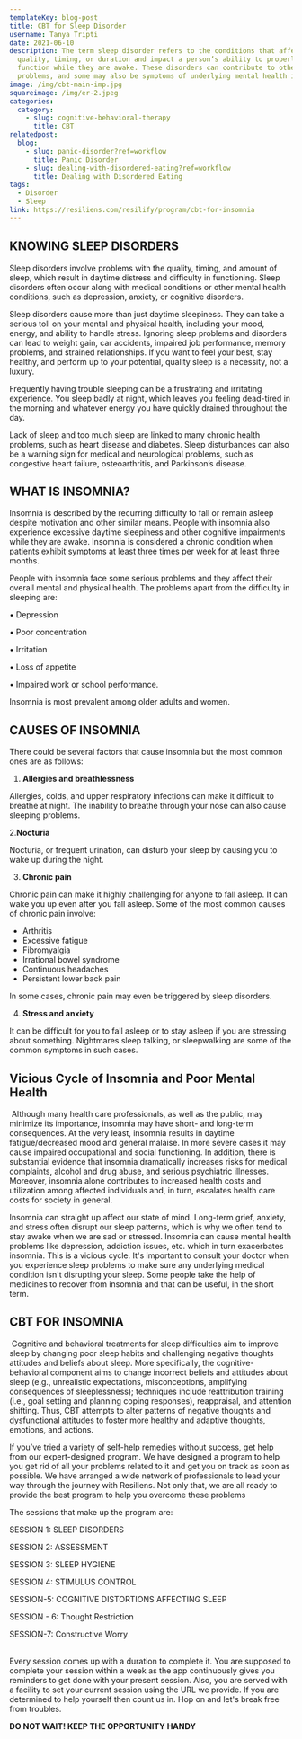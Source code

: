```yaml
---
templateKey: blog-post
title: CBT for Sleep Disorder
username: Tanya Tripti
date: 2021-06-10
description: The term sleep disorder refers to the conditions that affect sleep
  quality, timing, or duration and impact a person’s ability to properly
  function while they are awake. These disorders can contribute to other medical
  problems, and some may also be symptoms of underlying mental health issues.
image: /img/cbt-main-imp.jpg
squareimage: /img/er-2.jpeg
categories:
  category:
    - slug: cognitive-behavioral-therapy
      title: CBT
relatedpost:
  blog:
    - slug: panic-disorder?ref=workflow
      title: Panic Disorder
    - slug: dealing-with-disordered-eating?ref=workflow
      title: Dealing with Disordered Eating
tags:
  - Disorder
  - Sleep
link: https://resiliens.com/resilify/program/cbt-for-insomnia
---
```

<!--StartFragment-->

## **KNOWING SLEEP DISORDERS**

Sleep disorders involve problems with the quality, timing, and amount of sleep, which result in daytime distress and difficulty in functioning. Sleep disorders often occur along with medical conditions or other mental health conditions, such as depression, anxiety, or cognitive disorders.

Sleep disorders cause more than just daytime sleepiness. They can take a serious toll on your mental and physical health, including your mood, energy, and ability to handle stress. Ignoring sleep problems and disorders can lead to weight gain, car accidents, impaired job performance, memory problems, and strained relationships. If you want to feel your best, stay healthy, and perform up to your potential, quality sleep is a necessity, not a luxury.

Frequently having trouble sleeping can be a frustrating and irritating experience. You sleep badly at night, which leaves you feeling dead-tired in the morning and whatever energy you have quickly drained throughout the day.

Lack of sleep and too much sleep are linked to many chronic health problems, such as heart disease and diabetes. Sleep disturbances can also be a warning sign for medical and neurological problems, such as congestive heart failure, osteoarthritis, and Parkinson’s disease.

## **WHAT IS INSOMNIA?**

Insomnia is described by the recurring difficulty to fall or remain asleep despite motivation and other similar means. People with insomnia also experience excessive daytime sleepiness and other cognitive impairments while they are awake. Insomnia is considered a chronic condition when patients exhibit symptoms at least three times per week for at least three months.

People with insomnia face some serious problems and they affect their overall mental and physical health. The problems apart from the difficulty in sleeping are:

• Depression

• Poor concentration

• Irritation

• Loss of appetite

• Impaired work or school performance. 

Insomnia is most prevalent among older adults and women.

## **CAUSES OF INSOMNIA**

There could be several factors that cause insomnia but the most common ones are as follows:

1. **Allergies and breathlessness**

Allergies, colds, and upper respiratory infections can make it difficult to breathe at night. The inability to breathe through your nose can also cause sleeping problems.

2.**Nocturia**

Nocturia, or frequent urination, can disturb your sleep by causing you to wake up during the night. 

3. **Chronic pain**

Chronic pain can make it highly challenging for anyone to fall asleep. It can wake you up even after you fall asleep. Some of the most common causes of chronic pain involve:

* Arthritis
* Excessive fatigue
* Fibromyalgia
* Irrational bowel syndrome
* Continuous headaches
* Persistent lower back pain

In some cases, chronic pain may even be triggered by sleep disorders. 

4. **Stress and anxiety**

It can be difficult for you to fall asleep or to stay asleep if you are stressing about something. Nightmares sleep talking, or sleepwalking are some of the common symptoms in such cases.

## **Vicious Cycle of Insomnia and Poor Mental Health**

 Although many health care professionals, as well as the public, may minimize its importance,  insomnia may have short- and long-term consequences. At the very least, insomnia results in daytime fatigue/decreased mood and general malaise. In more severe cases it may cause impaired occupational and social functioning. In addition, there is substantial evidence that insomnia dramatically increases risks for medical complaints, alcohol and drug abuse, and serious psychiatric illnesses. Moreover, insomnia alone contributes to increased health costs and utilization among affected individuals and, in turn, escalates health care costs for society in general.

Insomnia can straight up affect our state of mind. Long-term grief, anxiety, and stress often disrupt our sleep patterns, which is why we often tend to stay awake when we are sad or stressed. Insomnia can cause mental health problems like depression, addiction issues, etc. which in turn exacerbates insomnia. This is a vicious cycle. It's important to consult your doctor when you experience sleep problems to make sure any underlying medical condition isn't disrupting your sleep. Some people take the help of medicines to recover from insomnia and that can be useful, in the short term. 

## **CBT FOR INSOMNIA**

 Cognitive and behavioral treatments for sleep difficulties aim to improve sleep by changing poor sleep habits and challenging negative thoughts attitudes and beliefs about sleep. More specifically, the cognitive-behavioral component aims to change incorrect beliefs and attitudes about sleep (e.g., unrealistic expectations, misconceptions, amplifying consequences of sleeplessness); techniques include reattribution training (i.e., goal setting and planning coping responses),  reappraisal, and attention shifting. Thus, CBT attempts to alter patterns of negative thoughts and dysfunctional attitudes to foster more healthy and adaptive thoughts, emotions, and actions.

If you’ve tried a variety of self-help remedies without success, get help from our expert-designed program.  We have designed a program to help you get rid of all your problems related to it and get you on track as soon as possible. We have arranged a wide network of professionals to lead your way through the journey with Resiliens. Not only that, we are all ready to provide the best program to help you overcome these problems

The sessions that make up the program are: 

SESSION 1: SLEEP DISORDERS

SESSION 2: ASSESSMENT

SESSION 3: SLEEP HYGIENE 

SESSION 4: STIMULUS CONTROL 

SESSION-5: COGNITIVE DISTORTIONS AFFECTING SLEEP 

SESSION - 6: Thought Restriction 

SESSION-7: Constructive Worry

\
Every session comes up with a duration to complete it. You are supposed to complete your session within a week as the app continuously gives you reminders to get done with your present session. Also, you are served with a facility to set your current session using the URL we provide. If you are determined to help yourself then count us in. Hop on and let's break free from troubles.

**DO NOT WAIT! KEEP THE OPPORTUNITY HANDY**